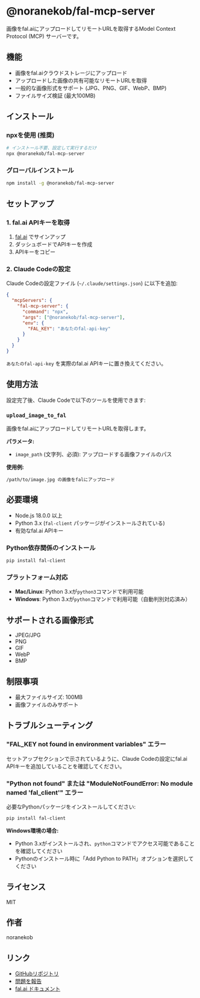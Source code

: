 # @noranekob/fal-mcp-server

画像をfal.aiにアップロードしてリモートURLを取得するModel Context Protocol (MCP) サーバーです。

## 機能

- 画像をfal.aiクラウドストレージにアップロード
- アップロードした画像の共有可能なリモートURLを取得
- 一般的な画像形式をサポート (JPG、PNG、GIF、WebP、BMP)
- ファイルサイズ検証 (最大100MB)

## インストール

### npxを使用 (推奨)

```bash
# インストール不要、設定して実行するだけ
npx @noranekob/fal-mcp-server
```

### グローバルインストール

```bash
npm install -g @noranekob/fal-mcp-server
```

## セットアップ

### 1. fal.ai APIキーを取得

1. [fal.ai](https://fal.ai) でサインアップ
2. ダッシュボードでAPIキーを作成
3. APIキーをコピー

### 2. Claude Codeの設定

Claude Codeの設定ファイル (`~/.claude/settings.json`) に以下を追加:

```json
{
  "mcpServers": {
    "fal-mcp-server": {
      "command": "npx",
      "args": ["@noranekob/fal-mcp-server"],
      "env": {
        "FAL_KEY": "あなたのfal-api-key"
      }
    }
  }
}
```

`あなたのfal-api-key` を実際のfal.ai APIキーに置き換えてください。

## 使用方法

設定完了後、Claude Codeで以下のツールを使用できます:

### `upload_image_to_fal`

画像をfal.aiにアップロードしてリモートURLを取得します。

**パラメータ:**
- `image_path` (文字列、必須): アップロードする画像ファイルのパス

**使用例:**
```
/path/to/image.jpg の画像をfalにアップロード
```

## 必要環境

- Node.js 18.0.0 以上
- Python 3.x (`fal-client` パッケージがインストールされている)
- 有効なfal.ai APIキー

### Python依存関係のインストール

```bash
pip install fal-client
```

### プラットフォーム対応

- **Mac/Linux**: Python 3.xが`python3`コマンドで利用可能
- **Windows**: Python 3.xが`python`コマンドで利用可能（自動判別対応済み）

## サポートされる画像形式

- JPEG/JPG
- PNG
- GIF
- WebP
- BMP

## 制限事項

- 最大ファイルサイズ: 100MB
- 画像ファイルのみサポート

## トラブルシューティング

### "FAL_KEY not found in environment variables" エラー

セットアップセクションで示されているように、Claude Codeの設定にfal.ai APIキーを追加していることを確認してください。

### "Python not found" または "ModuleNotFoundError: No module named 'fal_client'" エラー

必要なPythonパッケージをインストールしてください:
```bash
pip install fal-client
```

**Windows環境の場合:**
- Python 3.xがインストールされ、`python`コマンドでアクセス可能であることを確認してください
- Pythonのインストール時に「Add Python to PATH」オプションを選択してください

## ライセンス

MIT

## 作者

noranekob

## リンク

- [GitHubリポジトリ](https://github.com/noranekob/fal-mcp-server)
- [問題を報告](https://github.com/noranekob/fal-mcp-server/issues)
- [fal.ai ドキュメント](https://fal.ai/docs)